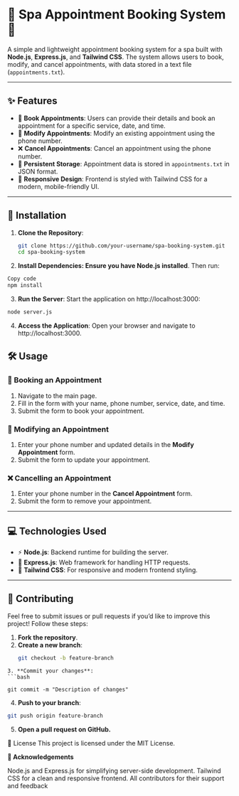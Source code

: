 # 🌟 **Spa Appointment Booking System** 🌟

A simple and lightweight appointment booking system for a spa built with **Node.js**, **Express.js**, and **Tailwind CSS**. The system allows users to book, modify, and cancel appointments, with data stored in a text file (`appointments.txt`).

---

## ✨ **Features**
- 📝 **Book Appointments**: Users can provide their details and book an appointment for a specific service, date, and time.
- 🔄 **Modify Appointments**: Modify an existing appointment using the phone number.
- ❌ **Cancel Appointments**: Cancel an appointment using the phone number.
- 💾 **Persistent Storage**: Appointment data is stored in `appointments.txt` in JSON format.
- 📱 **Responsive Design**: Frontend is styled with Tailwind CSS for a modern, mobile-friendly UI.

---

## 🚀 **Installation**

1. **Clone the Repository**:
   ```bash
   git clone https://github.com/your-username/spa-booking-system.git
   cd spa-booking-system
   ```

2. **Install Dependencies: Ensure you have Node.js installed**. Then run:

```bash
Copy code
npm install
```
3. **Run the Server**: Start the application on http://localhost:3000:

```bash
node server.js
```

4. **Access the Application**: Open your browser and navigate to http://localhost:3000.

## 🛠️ Usage

### 📝 Booking an Appointment
1. Navigate to the main page.
2. Fill in the form with your name, phone number, service, date, and time.
3. Submit the form to book your appointment.

### 🔄 Modifying an Appointment
1. Enter your phone number and updated details in the **Modify Appointment** form.
2. Submit the form to update your appointment.

### ❌ Cancelling an Appointment
1. Enter your phone number in the **Cancel Appointment** form.
2. Submit the form to remove your appointment.

---

## 💻 Technologies Used

- ⚡ **Node.js**: Backend runtime for building the server.
- 🚀 **Express.js**: Web framework for handling HTTP requests.
- 🎨 **Tailwind CSS**: For responsive and modern frontend styling.

---

## 🤝 Contributing

Feel free to submit issues or pull requests if you’d like to improve this project! Follow these steps:

1. **Fork the repository**.
2. **Create a new branch**:
   ```bash
   git checkout -b feature-branch
```
3. **Commit your changes**:
```bash

git commit -m "Description of changes"
```
4. **Push to your branch**:
```bash
git push origin feature-branch
```
5. **Open a pull request on GitHub.**

📜 License
This project is licensed under the MIT License.

**🌟 Acknowledgements**

Node.js and Express.js for simplifying server-side development.
Tailwind CSS for a clean and responsive frontend.
All contributors for their support and feedback

